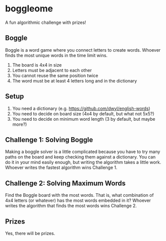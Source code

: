 boggleome
=========

A fun algorithmic challenge with prizes!

## Boggle ##

Boggle is a word game where you connect letters to create words. Whoever finds the most unique words in the time limit wins.

1. The board is 4x4 in size
2. Letters must be adjacent to each other
3. You cannot reuse the same position twice
4. The word must be at least 4 letters long and in the dictionary

## Setup ##

1. You need a dictionary (e.g. https://github.com/dwyl/english-words)
2. You need to decide on board size (4x4 by default, but what not 5x5?)
3. You need to decide on minimum word length (3 by default, but maybe more?)

## Challenge 1: Solving Boggle ##

Making a boggle solver is a little complicated because you have to try many paths on the board and keep checking them against a dictionary. You can do it in your mind easily enough, but writing the algorithm takes a little work. Whoever writes the fastest algorithm wins Challenge 1.

## Challenge 2: Solving Maximum Words ##

Find the Boggle board with the most words. That is, what combination of 4x4 letters (or whatever) has the most words embedded in it? Whoever writes the algorithm that finds the most words wins Challenge 2.

## Prizes ##

Yes, there will be prizes.
